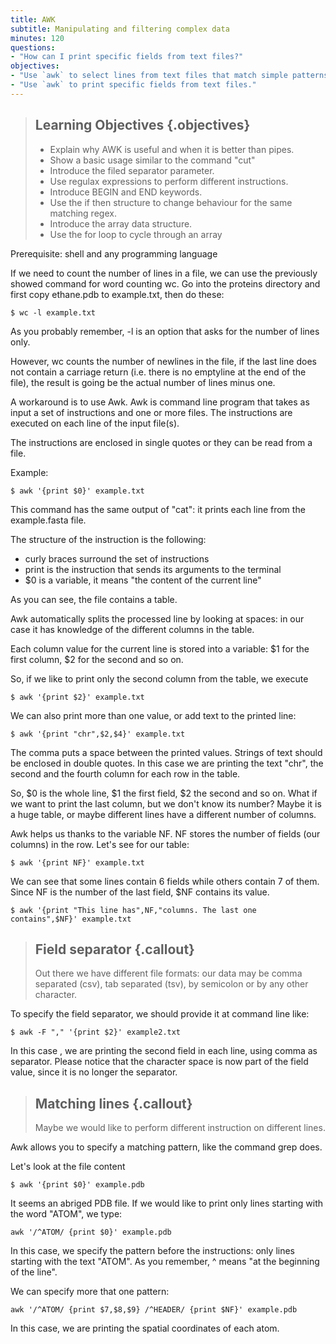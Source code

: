 ```yaml
---
title: AWK
subtitle: Manipulating and filtering complex data
minutes: 120
questions:
- "How can I print specific fields from text files?"
objectives:
- "Use `awk` to select lines from text files that match simple patterns."
- "Use `awk` to print specific fields from text files."
---
```

> ## Learning Objectives {.objectives}
>
> *   Explain why AWK is useful and when it is better than pipes.
> *   Show a basic usage similar to the command "cut"
> *   Introduce the filed separator parameter.
> *   Use regulax expressions to perform different instructions.
> *   Introduce BEGIN and END keywords.
> *   Use the if then structure to change behaviour for the same matching regex.
> *   Introduce the array data structure.
> *   Use the for loop to cycle through an array

Prerequisite: shell and any programming language

If we need to count the number of lines in a file, we can use the previously
showed command for word counting wc. Go into the proteins directory
and first copy ethane.pdb to example.txt, then do these:

~~~ {.bash}
$ wc -l example.txt
~~~

As you probably remember, -l is an option that asks for the number of lines only.

However, wc counts the number of newlines in the file, if the last line does
not contain a carriage return (i.e. there is no emptyline at the end of the file),
the result is going be the actual number of lines minus one.

A workaround is to use Awk. Awk is command line program that takes as input a set
of instructions and one or more files. The instructions are executed on each line
of the input file(s).

The instructions are enclosed in single quotes or they can be read from a file.

Example:

~~~ {.bash}
$ awk '{print $0}' example.txt
~~~

This command has the same output of "cat": it prints each line from the example.fasta
file.

The structure of the instruction is the following:
- curly braces surround the set of instructions
- print is the instruction that sends its arguments to the terminal
- $0 is a variable, it means "the content of the current line"

As you can see, the file contains a table.

Awk automatically splits the processed line by looking at spaces: in our case it has
knowledge of the different columns in the table.

Each column value for the current line is stored into a variable: $1 for the first
column, $2 for the second and so on.

So, if we like to print only the second column from the table, we execute

~~~ {.bash}
$ awk '{print $2}' example.txt
~~~

We can also print more than one value, or add text to the printed line:

~~~ {.bash}
$ awk '{print "chr",$2,$4}' example.txt
~~~

The comma puts a space between the printed values. Strings of text should be enclosed in
double quotes. In this case we are printing the text "chr", the second and the fourth column
for each row in the table.

So, $0 is the whole line, $1 the first field, $2 the second and so on. What if we want
to print the last column, but we don't know its number? Maybe it is a huge table, or maybe
different lines have a different number of columns.

Awk helps us thanks to the variable NF. NF stores the number of fields (our columns) in the
row. Let's see for our table:

~~~ {.bash}
$ awk '{print NF}' example.txt
~~~

We can see that some lines contain 6 fields while others contain 7 of them.
Since NF is the number of the last field, $NF contains its value.

~~~ {.bash}
$ awk '{print "This line has",NF,"columns. The last one contains",$NF}' example.txt
~~~

> ## Field separator {.callout}
> Out there we have different file formats: our data may be comma separated (csv),
> tab separated (tsv), by semicolon or by any other character.

To specify the field separator, we should provide it at command line like:

~~~ {.bash}
$ awk -F "," '{print $2}' example2.txt
~~~

In this case , we are printing the second field in each line, using comma as separator.
Please notice that the character space is now part of the field value, since it is no
longer the separator.

> ## Matching lines {.callout}
> Maybe we would like to perform different instruction on different lines.

Awk allows you to specify a matching pattern, like the command grep does.

Let's look at the file content

~~~ {.bash}
$ awk '{print $0}' example.pdb
~~~

It seems an abriged PDB file. If we would like to print only lines starting with the word
"ATOM", we type:

~~~ {.bash}
awk '/^ATOM/ {print $0}' example.pdb
~~~

In this case, we specify the pattern before the instructions: only lines starting with the
text "ATOM". As you remember, ^ means "at the beginning of the line".

We can specify more that one pattern:

~~~ {.bash}
awk '/^ATOM/ {print $7,$8,$9} /^HEADER/ {print $NF}' example.pdb
~~~

In this case, we are printing the spatial coordinates of each atom.
